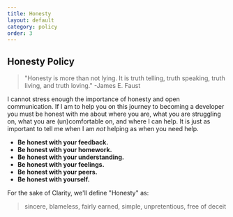 ```yaml
---
title: Honesty
layout: default
category: policy
order: 3
---
```


## Honesty Policy

> "Honesty is more than not lying. It is truth telling, truth speaking, truth living, and truth loving."
> -James E. Faust

I cannot stress enough the importance of honesty and open communication. If I am to help you on this journey to becoming a developer you must be honest with me about where you are, what you are struggling on, what you are (un)comfortable on, and where I can help. It is just as important to tell me when I am _not_ helping as when you need help.

* __Be honest with your feedback.__
* __Be honest with your homework.__
* __Be honest with your understanding.__
* __Be honest with your feelings.__
* __Be honest with your peers.__
* __Be honest with yourself.__

For the sake of Clarity, we'll define "Honesty" as:

> sincere, blameless, fairly earned, simple, unpretentious, free of deceit
